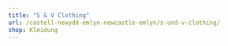 ```yaml
---
title: "S & V Clothing"
url: /castell-newydd-emlyn-newcastle-emlyn/s-und-v-clothing/
shop: Kleidung
---
```

